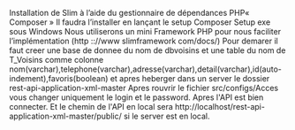 Installation de Slim à l’aide du gestionnaire de dépendances PHP« Composer »
Il faudra l’installer en lançant le setup Composer Setup exe sous Windows
Nous utiliserons un mini Framework PHP pour nous faciliter l’implémentation (http :://www slimframework com/docs/)
Pour demarer il faut creer une base de donnee du nom de dbvoisins et une table du nom de T_Voisins comme colonne nom(varchar),telephone(varchar),adresse(varchar),detail(varchar),id(auto-indement),favoris(boolean) et apres heberger dans un server le dossier rest-api-application-xml-master 
Apres rouvrir le fichier src/configs/Acces vous changer uniquement le login et le password.
Apres l'API est bien connecter.
Et le chemin de l'API en local sera http://localhost/rest-api-application-xml-master/public/ si le server est en local.

